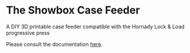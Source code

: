 # The Showbox Case Feeder
A DIY 3D printable case feeder compatible with the Hornady Lock & Load progressive press

Please consult the documentation [here](https://github.com/dyspreficks/ShoeboxCaseFeeder/wiki).